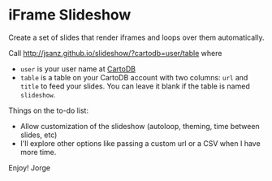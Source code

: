 iFrame Slideshow
=======================

Create a set of slides that render iframes and loops over them automatically.

Call http://jsanz.github.io/slideshow/?cartodb=user/table where

- `user` is your user name at [CartoDB](http://cartodb.com)
- `table` is a table on your CartoDB account with two columns: `url` and `title` to feed your slides. You can leave it blank if the table is named `slideshow`.

Things on the to-do list:

- Allow customization of the slideshow (autoloop, theming, time between slides, etc)
- I'll explore other options like passing a custom url or a CSV when I have more time.

Enjoy!
Jorge
